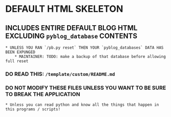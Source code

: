 # DEFAULT HTML SKELETON
## INCLUDES ENTIRE DEFAULT BLOG HTML EXCLUDING `pyblog_database` CONTENTS
	* UNLESS YOU RAN `/pb.py reset` THEN YOUR `pyblog_databases` DATA HAS BEEN EXPUNGED
		* MAINTAINER: TODO: make a backup of that database before allowing full reset

### **DO READ THIS:** `/template/custom/README.md`
### DO NOT MODIFY THESE FILES UNLESS YOU WANT TO BE SURE TO BREAK THE APPLICATION
 	* Unless you can read python and know all the things that happen in this programs / scripts!